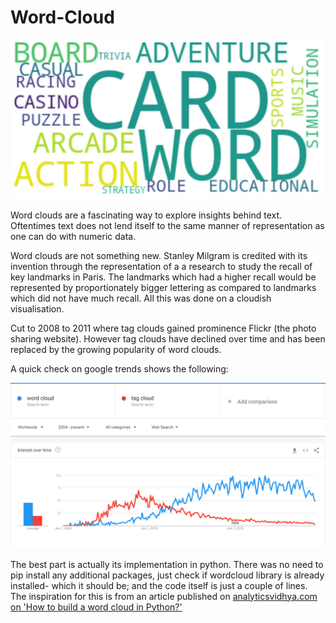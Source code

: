 # Word-Cloud
![word cloud created from code](https://github.com/ArijitChakrabarti/Word-Cloud/blob/main/wordcloud.jpg?raw=true)

Word clouds are a fascinating way to explore insights behind text.  Oftentimes text does not lend itself to the same manner of representation as one can do with numeric data.

Word clouds are not something new.  Stanley Milgram is credited with its invention through the representation of a a research to study the recall of key landmarks in Paris.  The landmarks which had a higher recall would be represented by proportionately bigger lettering as compared to landmarks which did not have much recall.  All this was done on a cloudish visualisation.

Cut to 2008 to 2011 where tag clouds gained prominence Flickr (the photo sharing website).  However tag clouds have declined over time and has been replaced by the growing popularity of word clouds.

A quick check on google trends shows the following:

![enter image description here](https://github.com/ArijitChakrabarti/Word-Cloud/blob/main/wordcloudvstagcloud.png?raw=true)
 
 The best part is actually its implementation in python.  There was no need to pip install any additional packages, just check if wordcloud library is already installed- which it should be; and the code itself is just a couple of lines.
The inspiration for this is from an article published on [analyticsvidhya.com on 'How to build a word cloud in Python?'](https://www.analyticsvidhya.com/blog/2021/05/how-to-build-word-cloud-in-python/)  
